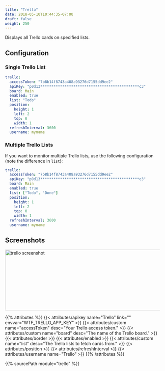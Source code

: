 ```yaml
---
title: "Trello"
date: 2018-05-10T10:44:35-07:00
draft: false
weight: 250
---
```


Displays all Trello cards on specified lists.

## Configuration

### Single Trello List

```yaml
trello:
  accessToken: "7b8b14f8743a408a93276d7155dd9ee2"
  apiKey: "p0d13*********************************************c3"
  board: Main
  enabled: true
  list: "Todo"
  position:
    height: 1
    left: 2
    top: 0
    width: 1
  refreshInterval: 3600
  username: myname
```

### Multiple Trello Lists

If you want to monitor multiple Trello lists, use the following
configuration (note the difference in `list`):

```yaml
trello:
  accessToken: "7b8b14f8743a408a93276d7155dd9ee2"
  apiKey: "p0d13*********************************************c3"
  board: Main
  enabled: true
  list: ["Todo", "Done"]
  position:
    height: 1
    left: 2
    top: 0
    width: 1
  refreshInterval: 3600
  username: myname
```

## Screenshots

<img class="screenshot" src="/imgs/modules/trello.png" width="640" height="197" alt="trello screenshot" />

{{% attributes %}}
  {{< attributes/apikey name="Trello" link="" envvar="WTF_TRELLO_APP_KEY" >}}
  {{< attributes/custom name="accessToken" desc="Your Trello access token." >}}
  {{< attributes/custom name="board" desc="The name of the Trello board." >}}
  {{< attributes/border >}}
  {{< attributes/enabled >}}
  {{< attributes/custom name="list" desc="The Trello lists to fetch cards from." >}}
  {{< attributes/position >}}
  {{< attributes/refreshInterval >}}
  {{< attributes/username name="Trello" >}}
{{% /attributes %}}

{{% sourcePath module="trello" %}}